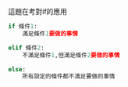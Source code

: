 這題在考對if的應用

```python
if 條件1:
    滿足條件1要做的事情

elif 條件2:
    不滿足條件1,但滿足條件2要做的事情

else:
    所有設定的條件都不滿足要做的事情
```